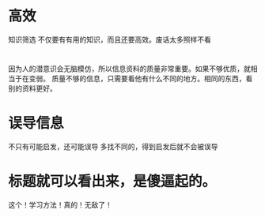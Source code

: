 # 高效
知识筛选 不仅要有有用的知识，而且还要高效。废话太多照样不看
#
因为人的潜意识会无脑模仿，所以信息资料的质量非常重要。如果不够优质，就相当于在变弱。
 质量不够的信息，只需要看他有什么不同的地方。相同的东西，看别的资料更好。
# 误导信息
不只有可能启发，还可能误导
多找不同的，得到启发后就不会被误导

# 标题就可以看出来，是傻逼起的。
这个！学习方法！真的！无敌了！	
